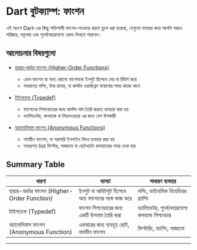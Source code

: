 # Dart বুটক্যাম্প: ফাংশন

এই অংশে Dart-এর কিছু শক্তিশালী ফাংশন-সংক্রান্ত ধারণা তুলে ধরা হয়েছে, যেগুলো ব্যবহার করে আপনি আরও পরিষ্কার, মডুলার এবং পুনর্ব্যবহারযোগ্য কোড লিখতে পারবেন।

## আলোচনার বিষয়গুলো

* [হায়ার-অর্ডার ফাংশন (Higher-Order Functions)](topics/higher_order_functions.md)

  * এমন ফাংশন যা অন্য কোনো ফাংশনকে ইনপুট হিসেবে নেয় বা রিটার্ন করে
  * সাধারণত লগিং, টাস্ক রানার, বা কাস্টম ওয়ার্কফ্লো বানানোর সময় কাজে লাগে

* [টাইপডেফ (Typedef)](topics/typedef.md)

  * ফাংশনের সিগনেচারের জন্য কাস্টম নাম তৈরি করতে ব্যবহার করা হয়
  * ভ্যালিডেটর, কলব্যাক বা মিডলওয়্যার এর জন্য বেশ উপকারী

* [অ্যানোনিমাস ফাংশন (Anonymous Functions)](topics/anonymous_function.md)

  * নামহীন ফাংশন, যা সরাসরি ইনলাইন লিখে ব্যবহার করা হয়
  * সাধারণত list ফিল্টার, সাজানো বা ছোটখাটো কলব্যাকের সময় দেখা যায়

## Summary Table

| ধারণা               | ব্যাখ্যা	                                | সাধারণ ব্যবহার                    |
| --------------------- | ------------------------------------------ | ---------------------------------------- |
| হায়ার-অর্ডার ফাংশন (Higher-Order Function) | ইনপুট বা আউটপুট হিসেবে অন্য ফাংশনের সঙ্গে কাজ করে | লগিং, ডাইনামিক বিহেভিয়র র‍্যাপিং       |
| টাইপডেফ (Typedef)               | ফাংশন সিগনেচারের জন্য একটি উপনাম তৈরি করা             | ভ্যালিডেটর, পুনর্ব্যবহারযোগ্য কলব্যাক সিগনেচার |
| অ্যানোনিমাস ফাংশন (Anonymous Function)    | একবারের জন্য ব্যবহৃত ছোট, নামহীন ফাংশন    | ফিল্টারিং, ম্যাপিং, সাজানো             |

---

